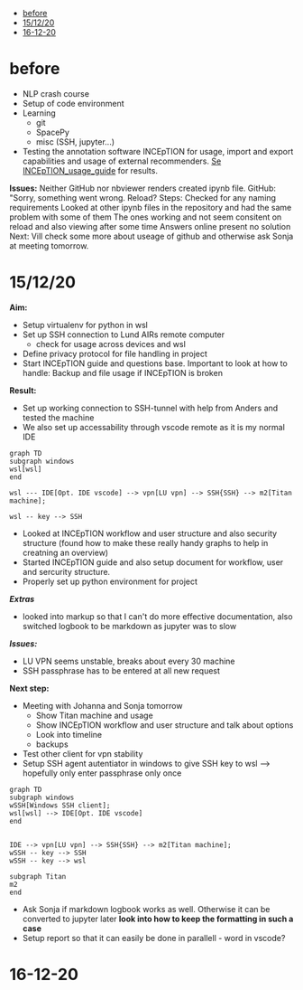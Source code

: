 - [before](#before)
- [15/12/20](#151220)
- [16-12-20](#16-12-20)

# before
* NLP crash course
* Setup of code environment
* Learning 
  * git
  * SpacePy
  * misc (SSH, jupyter...)
* Testing the annotation software INCEpTION for usage, import and export capabilities and usage of external recommenders. [Se INCEpTION_usage_guide](/carl/INCEpTION/INCEpTION_project_guide.md) for results. 

**Issues:** 
Neither GitHub nor nbviewer renders created ipynb file. GitHub: "Sorry, something went wrong. Reload?
Steps:
Checked for any naming requirements
Looked at other ipynb files in the repository and had the same problem with some of them
The ones working and not seem consitent on reload and also viewing after some time
Answers online present no solution
Next: Vill check some more about useage of github and otherwise ask Sonja at meeting tomorrow. 
  
# 15/12/20

**Aim:** 

* Setup virtualenv for python in wsl
* Set up SSH connection to Lund AIRs remote computer 
    * check for usage across devices and wsl
* Define privacy protocol for file handling in project
* Start INCEpTION guide and questions base. Important to look at how to handle: Backup and file usage if INCEpTION is broken


**Result:** 

* Set up working connection to SSH-tunnel with help from Anders and tested the machine
* We also set up accessability through vscode remote as it is my normal IDE

```mermaid
graph TD
subgraph windows
wsl[wsl] 
end

wsl --- IDE[Opt. IDE vscode] --> vpn[LU vpn] --> SSH{SSH} --> m2[Titan machine];

wsl -- key --> SSH

```
* Looked at INCEpTION workflow and user structure and also security structure (found how to make these really handy graphs to help in creatning an overview)
* Started INCEpTION guide and also setup document for workflow, user and sercurity  structure.
* Properly set up python environment for project

***Extras***
* looked into markup so that I can't do more effective documentation, also switched logbook to be markdown as jupyter was to slow 

***Issues:*** 

* LU VPN seems unstable, breaks about every 30 machine
* SSH passphrase has to be entered at all new request 

**Next step:**
* Meeting with Johanna and Sonja tomorrow
  * Show Titan machine and usage 
  * Show INCEpTION workflow and user structure and talk about options
  * Look into timeline 
  * backups
* Test other client for vpn stability 
* Setup SSH agent autentiator in windows to give SSH key to wsl --> hopefully only enter passphrase only once
```mermaid
graph TD
subgraph windows
wSSH[Windows SSH client];
wsl[wsl] --> IDE[Opt. IDE vscode]
end


IDE --> vpn[LU vpn] --> SSH{SSH} --> m2[Titan machine];
wSSH -- key --> SSH
wSSH -- key --> wsl

subgraph Titan
m2
end
```
* Ask Sonja if markdown logbook works as well. Otherwise it can be converted to jupyter later **look into how to keep the formatting in such a case**
* Setup report so that it can easily be done in parallell - word in vscode?
# 16-12-20
